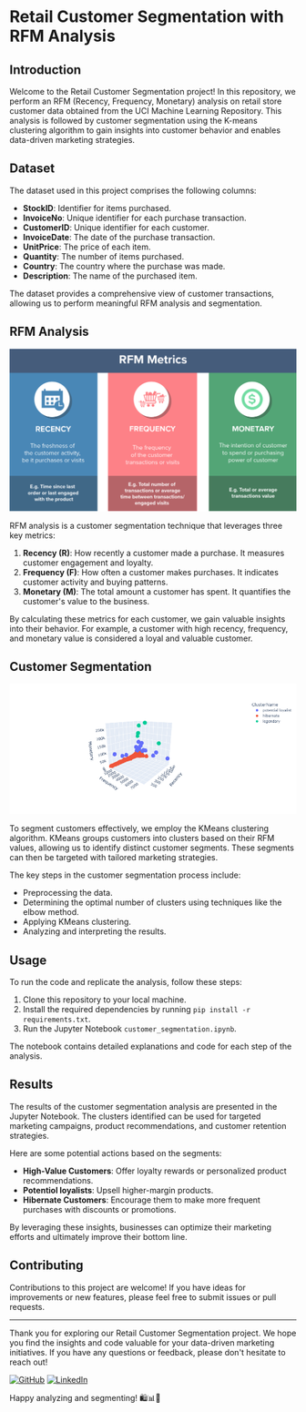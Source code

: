 # **Retail Customer Segmentation with RFM Analysis**

## **Introduction**

Welcome to the Retail Customer Segmentation project! In this repository, we perform an RFM (Recency, Frequency, Monetary) analysis on retail store customer data obtained from the UCI Machine Learning Repository. This analysis is followed by customer segmentation using the K-means clustering algorithm to gain insights into customer behavior and enables data-driven marketing strategies.

## **Dataset**

The dataset used in this project comprises the following columns:

- **StockID**: Identifier for items purchased.
- **InvoiceNo**: Unique identifier for each purchase transaction.
- **CustomerID**: Unique identifier for each customer.
- **InvoiceDate**: The date of the purchase transaction.
- **UnitPrice**: The price of each item.
- **Quantity**: The number of items purchased.
- **Country**: The country where the purchase was made.
- **Description**: The name of the purchased item.

The dataset provides a comprehensive view of customer transactions, allowing us to perform meaningful RFM analysis and segmentation.

## **RFM Analysis**

![Alt text](rfm-intro.png?raw=true "Title")


RFM analysis is a customer segmentation technique that leverages three key metrics:

1. **Recency (R)**: How recently a customer made a purchase. It measures customer engagement and loyalty.
2. **Frequency (F)**: How often a customer makes purchases. It indicates customer activity and buying patterns.
3. **Monetary (M)**: The total amount a customer has spent. It quantifies the customer's value to the business.

By calculating these metrics for each customer, we gain valuable insights into their behavior. For example, a customer with high recency, frequency, and monetary value is considered a loyal and valuable customer.

## **Customer Segmentation**

![Alt text](RFMCluster.png?raw=true "Title")

To segment customers effectively, we employ the KMeans clustering algorithm. KMeans groups customers into clusters based on their RFM values, allowing us to identify distinct customer segments. These segments can then be targeted with tailored marketing strategies.

The key steps in the customer segmentation process include:
- Preprocessing the data.
- Determining the optimal number of clusters using techniques like the elbow method.
- Applying KMeans clustering.
- Analyzing and interpreting the results.

## **Usage**

To run the code and replicate the analysis, follow these steps:

1. Clone this repository to your local machine.
2. Install the required dependencies by running `pip install -r requirements.txt`.
3. Run the Jupyter Notebook `customer_segmentation.ipynb`.

The notebook contains detailed explanations and code for each step of the analysis.

## **Results**

The results of the customer segmentation analysis are presented in the Jupyter Notebook. The clusters identified can be used for targeted marketing campaigns, product recommendations, and customer retention strategies.

Here are some potential actions based on the segments:
- **High-Value Customers**: Offer loyalty rewards or personalized product recommendations.
- **Potentiol loyalists**: Upsell higher-margin products.
- **Hibernate Customers**: Encourage them to make more frequent purchases with discounts or promotions.

By leveraging these insights, businesses can optimize their marketing efforts and ultimately improve their bottom line.

## **Contributing**

Contributions to this project are welcome! If you have ideas for improvements or new features, please feel free to submit issues or pull requests.

---

Thank you for exploring our Retail Customer Segmentation project. We hope you find the insights and code valuable for your data-driven marketing initiatives. If you have any questions or feedback, please don't hesitate to reach out!

[![GitHub](https://img.shields.io/badge/GitHub-Connect-blue)](https://github.com/amirmahdi-alavi)
[![LinkedIn](https://img.shields.io/badge/LinkedIn-Connect-blue)](https://www.linkedin.com/in/amirmahdi-alavi)

Happy analyzing and segmenting! 🛍️📊🎯
